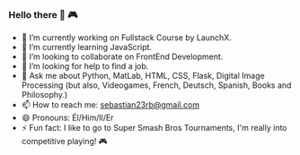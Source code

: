 ### Hello there 👋 :video_game:


- 🔭 I’m currently working on Fullstack Course by LaunchX.
- 🌱 I’m currently learning JavaScript.
- 👯 I’m looking to collaborate on FrontEnd Development.
- 🤔 I’m looking for help to find a job. 
- 💬 Ask me about Python, MatLab, HTML, CSS, Flask, Digital Image Processing (but also, Videogames, French, Deutsch, Spanish, Books and Philosophy.)
- 📫 How to reach me: sebastian23rb@gmail.com
- 😄 Pronouns: Él/Him/Il/Er
- ⚡ Fun fact: I like to go to Super Smash Bros Tournaments, I'm really into competitive playing! :video_game:
